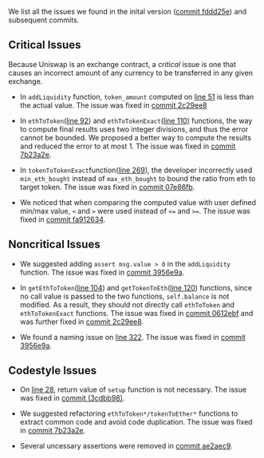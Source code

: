 We list all the issues we found in the inital version ([commit fddd25e](https://github.com/Uniswap/contracts-vyper/blob/fddd25e9ab5602535bb00e3f5d44296e08d9a0fc/contracts/uniswap_exchange.vy)) and subsequent commits.

Critical Issues
---------------

Because Uniswap is an exchange contract, a *critical* issue is one that causes an incorrect amount of any currency to be transferred in any given exchange.

* In `addLiquidity` function, `token_amount` computed on [line 51](https://github.com/Uniswap/contracts-vyper/blob/fddd25e9ab5602535bb00e3f5d44296e08d9a0fc/contracts/uniswap_exchange.vy#L51) is less than the actual value. The issue was fixed in [commit 2c29ee8](https://github.com/Uniswap/contracts-vyper/commit/2c29ee8943bc12a4f3cfaad58c2092396aa579c1)

* In `ethToToken`([line 92](https://github.com/Uniswap/contracts-vyper/blob/fddd25e9ab5602535bb00e3f5d44296e08d9a0fc/contracts/uniswap_exchange.vy#L92)) and `ethToTokenExact`([line 110](https://github.com/Uniswap/contracts-vyper/blob/fddd25e9ab5602535bb00e3f5d44296e08d9a0fc/contracts/uniswap_exchange.vy#L110)) functions, the way to compute final results uses two integer divisions, and thus the error cannot be bounded. We proposed a better way to compute the results and reduced the error to at most 1. The issue was fixed in [commit 7b23a2e](https://github.com/Uniswap/contracts-vyper/commit/7b23a2e60a1c8ff5d4b88fd4f83e74467256f8da).

* In `tokenToTokenExact`function([line 269](https://github.com/Uniswap/contracts-vyper/blob/d4cfffd2eb5dda71dbb0a35a23d9f6425bd345a2/contracts/uniswap_exchange.vy#L269)), the developer incorrectly used `min_eth_bought` instead of `max_eth_bought` to bound the ratio from eth to target token. The issue was fixed in [commit 07e86fb](https://github.com/Uniswap/contracts-vyper/commit/07e86fbfad9834ce4288a2704fcd3987c49ab550).

* We noticed that when comparing the computed value with user defined min/max value, `<` and `>` were used instead of `<=` and `>=`. The issue was fixed in [commit fa912634](https://github.com/Uniswap/contracts-vyper/commit/fa91263460d3f4fc5482c2d9e9c89d93fe43708f).

Noncritical Issues
------------------

* We suggested adding `assert msg.value > 0` in the `addLiquidity` function. The issue was fixed in [commit 3956e9a](https://github.com/Uniswap/contracts-vyper/commit/3956e9a493b182ec408cd9d118e2ff4f1ff628ab).

* In `getEthToToken`([line 104](https://github.com/Uniswap/contracts-vyper/blob/fddd25e9ab5602535bb00e3f5d44296e08d9a0fc/contracts/uniswap_exchange.vy#L104)) and `getTokenToEth`([line 120](https://github.com/Uniswap/contracts-vyper/blob/fddd25e9ab5602535bb00e3f5d44296e08d9a0fc/contracts/uniswap_exchange.vy#L120)) functions, since no call value is passed to the two functions, `self.balance` is not modified. As a result, they should not directly call `ethToToken` and `ethToTokenExact` functions. The issue was fixed in [commit 0612ebf](https://github.com/Uniswap/contracts-vyper/commit/0612ebf7621b886f7178fafd9a8ac41026a37296) and was further fixed in [commit 2c29ee8](https://github.com/Uniswap/contracts-vyper/commit/7b23a2e60a1c8ff5d4b88fd4f83e74467256f8da).

* We found a naming issue on [line 322](https://github.com/Uniswap/contracts-vyper/blob/59418f748ba1465a02f662ed9703892079cf576e/contracts/uniswap_exchange.vy#L322). The issue was fixed in [commit 3956e9a](https://github.com/Uniswap/contracts-vyper/commit/3956e9a493b182ec408cd9d118e2ff4f1ff628ab).

Codestyle Issues
----------------

* On [line 28](https://github.com/Uniswap/contracts-vyper/blob/fddd25e9ab5602535bb00e3f5d44296e08d9a0fc/contracts/uniswap_exchange.vy#L28), return value of `setup` function is not necessary. The issue was fixed in [commit (3cdbb98)](https://github.com/Uniswap/contracts-vyper/commit/3cdbb9881331a494c090edf5e7920a39b2fbec8f).

* We suggested refactoring `ethToToken*/tokenToEther*` functions to extract common code and avoid code duplication. The issue was fixed in [commit 7b23a2e](https://github.com/Uniswap/contracts-vyper/commit/7b23a2e60a1c8ff5d4b88fd4f83e74467256f8da).

* Several uncessary assertions were removed in [commit ae2aec9](https://github.com/Uniswap/contracts-vyper/commit/ae2aec9a6128c6f28e7acfa793b9a647822179b8).
